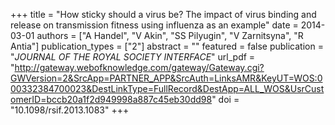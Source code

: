 +++
title = "How sticky should a virus be? The impact of virus binding and release on transmission fitness using influenza as an example"
date = 2014-03-01
authors = ["A Handel", "V Akin", "SS Pilyugin", "V Zarnitsyna", "R Antia"]
publication_types = ["2"]
abstract = ""
featured = false
publication = "*JOURNAL OF THE ROYAL SOCIETY INTERFACE*"
url_pdf = "http://gateway.webofknowledge.com/gateway/Gateway.cgi?GWVersion=2&SrcApp=PARTNER_APP&SrcAuth=LinksAMR&KeyUT=WOS:000332384700023&DestLinkType=FullRecord&DestApp=ALL_WOS&UsrCustomerID=bccb20a1f2d949998a887c45eb30dd98"
doi = "10.1098/rsif.2013.1083"
+++


